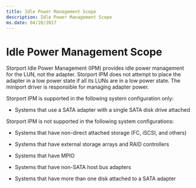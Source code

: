 ```yaml
---
title: Idle Power Management Scope
description: Idle Power Management Scope
ms.date: 04/20/2017
---
```


# Idle Power Management Scope

Storport Idle Power Management (IPM) provides idle power management for the LUN, not the adapter. Storport IPM does not attempt to place the adapter in a low power state if all its LUNs are in a low power state. The miniport driver is responsible for managing adapter power.

Storport IPM is supported in the following system configuration only:

- Systems that use a SATA adapter with a single SATA disk drive attached

Storport IPM is not supported in the following system configurations:

- Systems that have non-direct attached storage (FC, iSCSI, and others)

- Systems that have external storage arrays and RAID controllers

- Systems that have MPIO

- Systems that have non-SATA host bus adapters

- Systems that have more than one disk attached to a SATA adapter
